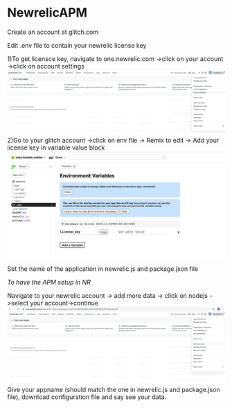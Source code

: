 # NewrelicAPM

Create an account at glitch.com

Edit .env file to contain your newrelic license key

1)To get licensce key, navigate to one.newrelic.com ->click on your account ->click on account settings
![](./images/license_key.png)
2)Go to your glitch account ->click on env file -> Remix to edit -> Add your license key in variable value block
![](./images/env.png)

Set the name of the application in newrelic.js  and package.json file

*To have the APM setup in NR*

Navigate to your newrelic account -> add more data -> click on nodejs ->select your account->continue
![](./images/addingdata.png)
Give your appname (should match the one in  newrelic.js  and package.json file), download configuration file and say see your data.
